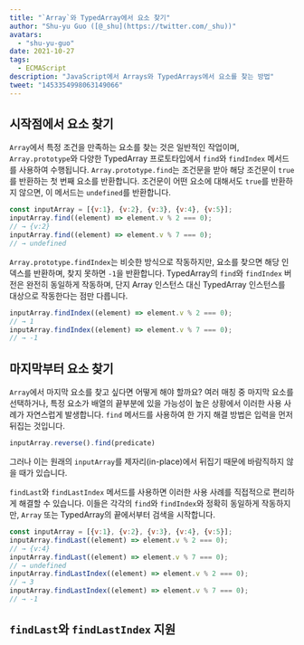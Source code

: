 ```yaml
---
title: "`Array`와 TypedArray에서 요소 찾기"
author: "Shu-yu Guo ([@_shu](https://twitter.com/_shu))"
avatars: 
  - "shu-yu-guo"
date: 2021-10-27
tags: 
  - ECMAScript
description: "JavaScript에서 Arrays와 TypedArrays에서 요소를 찾는 방법"
tweet: "1453354998063149066"
---
```

## 시작점에서 요소 찾기

`Array`에서 특정 조건을 만족하는 요소를 찾는 것은 일반적인 작업이며, `Array.prototype`와 다양한 TypedArray 프로토타입에서 `find`와 `findIndex` 메서드를 사용하여 수행됩니다. `Array.prototype.find`는 조건문을 받아 해당 조건문이 `true`를 반환하는 첫 번째 요소를 반환합니다. 조건문이 어떤 요소에 대해서도 `true`를 반환하지 않으면, 이 메서드는 `undefined`를 반환합니다.

<!--truncate-->
```js
const inputArray = [{v:1}, {v:2}, {v:3}, {v:4}, {v:5}];
inputArray.find((element) => element.v % 2 === 0);
// → {v:2}
inputArray.find((element) => element.v % 7 === 0);
// → undefined
```

`Array.prototype.findIndex`는 비슷한 방식으로 작동하지만, 요소를 찾으면 해당 인덱스를 반환하며, 찾지 못하면 `-1`을 반환합니다. TypedArray의 `find`와 `findIndex` 버전은 완전히 동일하게 작동하며, 단지 Array 인스턴스 대신 TypedArray 인스턴스를 대상으로 작동한다는 점만 다릅니다.

```js
inputArray.findIndex((element) => element.v % 2 === 0);
// → 1
inputArray.findIndex((element) => element.v % 7 === 0);
// → -1
```

## 마지막부터 요소 찾기

`Array`에서 마지막 요소를 찾고 싶다면 어떻게 해야 할까요? 여러 매칭 중 마지막 요소를 선택하거나, 특정 요소가 배열의 끝부분에 있을 가능성이 높은 상황에서 이러한 사용 사례가 자연스럽게 발생합니다. `find` 메서드를 사용하여 한 가지 해결 방법은 입력을 먼저 뒤집는 것입니다.

```js
inputArray.reverse().find(predicate)
```

그러나 이는 원래의 `inputArray`를 제자리(in-place)에서 뒤집기 때문에 바람직하지 않을 때가 있습니다.

`findLast`와 `findLastIndex` 메서드를 사용하면 이러한 사용 사례를 직접적으로 편리하게 해결할 수 있습니다. 이들은 각각의 `find`와 `findIndex`와 정확히 동일하게 작동하지만, `Array` 또는 TypedArray의 끝에서부터 검색을 시작합니다.

```js
const inputArray = [{v:1}, {v:2}, {v:3}, {v:4}, {v:5}];
inputArray.findLast((element) => element.v % 2 === 0);
// → {v:4}
inputArray.findLast((element) => element.v % 7 === 0);
// → undefined
inputArray.findLastIndex((element) => element.v % 2 === 0);
// → 3
inputArray.findLastIndex((element) => element.v % 7 === 0);
// → -1
```

## `findLast`와 `findLastIndex` 지원

<feature-support chrome="97"
                 firefox="no https://bugzilla.mozilla.org/show_bug.cgi?id=1704385"
                 safari="partial https://bugs.webkit.org/show_bug.cgi?id=227939"
                 nodejs="no"
                 babel="yes https://github.com/zloirock/core-js#array-find-from-last"></feature-support>
